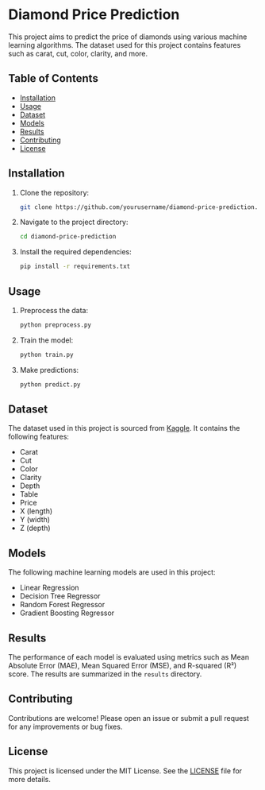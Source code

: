 # Diamond Price Prediction

This project aims to predict the price of diamonds using various machine learning algorithms. The dataset used for this project contains features such as carat, cut, color, clarity, and more.

## Table of Contents
- [Installation](#installation)
- [Usage](#usage)
- [Dataset](#dataset)
- [Models](#models)
- [Results](#results)
- [Contributing](#contributing)
- [License](#license)

## Installation

1. Clone the repository:
    ```sh
    git clone https://github.com/yourusername/diamond-price-prediction.git
    ```
2. Navigate to the project directory:
    ```sh
    cd diamond-price-prediction
    ```
3. Install the required dependencies:
    ```sh
    pip install -r requirements.txt
    ```

## Usage

1. Preprocess the data:
    ```sh
    python preprocess.py
    ```
2. Train the model:
    ```sh
    python train.py
    ```
3. Make predictions:
    ```sh
    python predict.py
    ```

## Dataset

The dataset used in this project is sourced from [Kaggle](https://www.kaggle.com/shivam2503/diamonds). It contains the following features:
- Carat
- Cut
- Color
- Clarity
- Depth
- Table
- Price
- X (length)
- Y (width)
- Z (depth)

## Models

The following machine learning models are used in this project:
- Linear Regression
- Decision Tree Regressor
- Random Forest Regressor
- Gradient Boosting Regressor

## Results

The performance of each model is evaluated using metrics such as Mean Absolute Error (MAE), Mean Squared Error (MSE), and R-squared (R²) score. The results are summarized in the `results` directory.

## Contributing

Contributions are welcome! Please open an issue or submit a pull request for any improvements or bug fixes.

## License

This project is licensed under the MIT License. See the [LICENSE](LICENSE) file for more details.